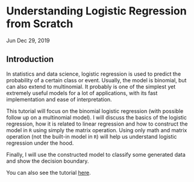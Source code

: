 Understanding Logistic Regression from Scratch
================
Jun
Dec 29, 2019

Introduction
------------

In statistics and data science, logistic regression is used to predict the probability of a certain class or event. Usually, the model is binomial, but can also extend to multinomial. It probably is one of the simplest yet extremely useful models for a lot of applications, with its fast implementation and ease of interpretation.

This tutorial will focus on the binomial logistic regression (with possible follow up on a multinomial model). I will discuss the basics of the logistic regression, how it is related to linear regression and how to construct the model in `R` using simply the matrix operation. Using only math and matrix operation (not the built-in model in `R`) will help us understand logistic regression under the hood.

Finally, I will use the constructed model to classify some generated data and show the decision boundary.

You can also see the tutorial [here](https://towardsdatascience.com/logistic-regression-from-scratch-in-r-b5b122fd8e83).
